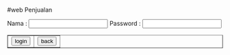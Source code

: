 #web Penjualan

<tr>
	<td>Nama</td>
	<td>:</td>
	<td><input type="text" name="nama"></td>
</tr>

<tr>
    <td>Password</td>
    <td>:</td>
    <td><input type="password" name="password"></td>
</tr>
</table>
<br>
<table border="1" align="center">

<tr>
    <td><input type="submit" value="login"></td>
    <td><input type="reset" value="back"></td>
</tr>